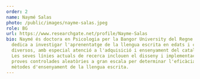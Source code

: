 ```yaml
---
order: 2
name: Naymé Salas
photo: /public/images/nayme-salas.jpeg
role: BG
url: https://www.researchgate.net/profile/Nayme-Salas
bio: Naymé és doctora en Psicologia per la Bangor University del Regne Unit. Es
  dedica a investigar l'aprenentatge de la llengua escrita en edats i contextos
  diversos, amb especial atenció a l'adquisició i ensenyament del català escrit.
  Les seves línies actuals de recerca inclouen el disseny i implementació de
  proves controlades aleatòries a gran escala per determinar l'eficàcia de
  mètodes d'ensenyament de la llengua escrita.
---
```


